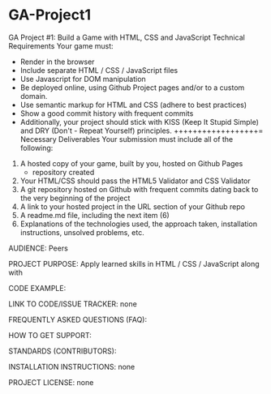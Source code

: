 # GA-Project1
GA Project #1: Build a Game with HTML, CSS and JavaScript
Technical Requirements
Your game must:

- Render in the browser
- Include separate HTML / CSS / JavaScript files
- Use Javascript for DOM manipulation
- Be deployed online, using Github Project pages and/or to a custom domain.
- Use semantic markup for HTML and CSS (adhere to best practices)
- Show a good commit history with frequent commits
- Additionally, your project should stick with KISS (Keep It Stupid Simple) and DRY (Don't - Repeat Yourself) principles.
++++++++++++++++++=
Necessary Deliverables
Your submission must include all of the following:

1. A hosted copy of your game, built by you, hosted on Github Pages
    - repository created
2. Your HTML/CSS should pass the HTML5 Validator and CSS Validator
3. A git repository hosted on Github with frequent commits dating back to the very beginning of the project
4. A link to your hosted project in the URL section of your Github repo
5. A readme.md file, including the next item (6)
6. Explanations of the technologies used, the approach taken, installation instructions, unsolved problems, etc.



AUDIENCE:
Peers


PROJECT PURPOSE:
Apply learned skills in HTML / CSS / JavaScript along with 


CODE EXAMPLE:



LINK TO CODE/ISSUE TRACKER:
none


FREQUENTLY ASKED QUESTIONS (FAQ):



HOW TO GET SUPPORT:



STANDARDS (CONTRIBUTORS):



INSTALLATION INSTRUCTIONS:
none


PROJECT LICENSE:
none


